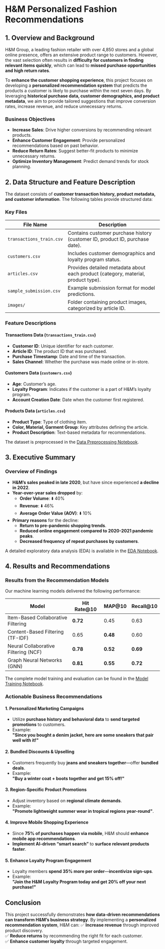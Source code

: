 
# H&M Personalized Fashion Recommendations

## 1. Overview and Background
H&M Group, a leading fashion retailer with over 4,850 stores and a global online presence, offers an extensive product range to customers. However, the vast selection often results in **difficulty for customers in finding relevant items quickly**, which can lead to **missed purchase opportunities and high return rates**.

To **enhance the customer shopping experience**, this project focuses on developing a **personalized recommendation system** that predicts the products a customer is likely to purchase within the next seven days. By leveraging **historical purchase data, customer demographics, and product metadata**, we aim to provide tailored suggestions that improve conversion rates, increase revenue, and reduce unnecessary returns.

### Business Objectives
- **Increase Sales**: Drive higher conversions by recommending relevant products.
- **Enhance Customer Engagement**: Provide personalized recommendations based on past behavior.
- **Reduce Return Rates**: Suggest better-fit products to minimize unnecessary returns.
- **Optimize Inventory Management**: Predict demand trends for stock planning.

## 2. Data Structure and Feature Description
The dataset consists of **customer transaction history, product metadata, and customer information**. The following tables provide structured data:

### Key Files
| File Name | Description |
|-----------|------------|
| `transactions_train.csv` | Contains customer purchase history (customer ID, product ID, purchase date). |
| `customers.csv` | Includes customer demographics and loyalty program status. |
| `articles.csv` | Provides detailed metadata about each product (category, material, product type). |
| `sample_submission.csv` | Example submission format for model predictions. |
| `images/` | Folder containing product images, categorized by article ID. |

### Feature Descriptions
#### Transactions Data (`transactions_train.csv`)
- **Customer ID**: Unique identifier for each customer.
- **Article ID**: The product ID that was purchased.
- **Purchase Timestamp**: Date and time of the transaction.
- **Sales Channel**: Whether the purchase was made online or in-store.

#### Customers Data (`customers.csv`)
- **Age**: Customer’s age.
- **Loyalty Program**: Indicates if the customer is a part of H&M’s loyalty program.
- **Account Creation Date**: Date when the customer first registered.

#### Products Data (`articles.csv`)
- **Product Type**: Type of clothing item.
- **Color, Material, Garment Group**: Key attributes defining the article.
- **Product Description**: Text-based metadata for recommendations.

The dataset is preprocessed in the [Data Preprocessing Notebook](H&M_Product_Reccomendation.ipynb).

## 3. Executive Summary
### Overview of Findings
- **H&M’s sales peaked in late 2020**, but have since experienced **a decline in 2022**. 
- **Year-over-year sales dropped** by:
  - **Order Volume**: ⬇️ 40%
  - **Revenue**: ⬇️ 46%
  - **Average Order Value (AOV)**: ⬇️ 10%
- **Primary reasons** for the decline:
  - **Return to pre-pandemic shopping trends**.
  - **Reduced online engagement compared to 2020-2021 pandemic peaks**.
  - **Decreased frequency of repeat purchases by customers**.

A detailed exploratory data analysis (EDA) is available in the [EDA Notebook](H&M_Product_Reccomendation.ipynb).

## 4. Results and Recommendations
### Results from the Recommendation Models
Our machine learning models delivered the following performance:

| Model | Hit Rate@10 | MAP@10 | Recall@10 |
|--------|------------|--------|-----------|
| Item-Based Collaborative Filtering | **0.72** | 0.45 | 0.63 |
| Content-Based Filtering (TF-IDF) | 0.65 | **0.48** | 0.60 |
| Neural Collaborative Filtering (NCF) | **0.78** | **0.52** | **0.69** |
| Graph Neural Networks (GNN) | **0.81** | **0.55** | **0.72** |

The complete model training and evaluation can be found in the [Model Training Notebook](H&M_Product_Reccomendation.ipynb).

### Actionable Business Recommendations
#### 1. Personalized Marketing Campaigns
- Utilize **purchase history and behavioral data** to **send targeted promotions** to customers.
- Example:  
  **"Since you bought a denim jacket, here are some sneakers that pair well with it!"**

#### 2. Bundled Discounts & Upselling
- Customers frequently buy **jeans and sneakers together**—offer **bundled deals**.
- Example:  
  **"Buy a winter coat + boots together and get 15% off!"**

#### 3. Region-Specific Product Promotions
- Adjust inventory based on **regional climate demands**.
- Example:  
  **"Promote lightweight summer wear in tropical regions year-round"**.

#### 4. Improve Mobile Shopping Experience
- Since **75% of purchases happen via mobile**, H&M should **enhance mobile app recommendations**.
- **Implement AI-driven “smart search”** to **surface relevant products faster**.

#### 5. Enhance Loyalty Program Engagement
- Loyalty members **spend 35% more per order**—**incentivize sign-ups**.
- Example:  
  **"Join the H&M Loyalty Program today and get 20% off your next purchase!"**

## Conclusion
This project successfully demonstrates **how data-driven recommendations can transform H&M’s business strategy**. By implementing a **personalized recommendation system**, H&M can:
✅ **Increase revenue** through improved product discovery.  
✅ **Reduce returns** by recommending the right fit for each customer.  
✅ **Enhance customer loyalty** through targeted engagement.  

